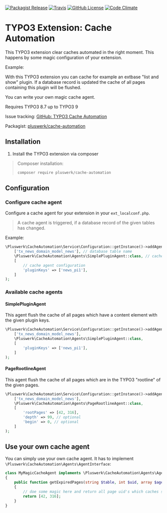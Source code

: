 [![Packagist Release](https://img.shields.io/packagist/v/pluswerk/cache-automation.svg?style=flat-square)](https://packagist.org/packages/pluswerk/cache-automation)
[![Travis](https://img.shields.io/travis/pluswerk/cache_automation.svg?style=flat-square)](https://travis-ci.org/pluswerk/cache_automation)
[![GitHub License](https://img.shields.io/github/license/pluswerk/cache_automation.svg?style=flat-square)](https://github.com/pluswerk/cache_automation/blob/master/LICENSE.txt)
[![Code Climate](https://img.shields.io/codeclimate/github/pluswerk/cache_automation.svg?style=flat-square)](https://codeclimate.com/github/pluswerk/cache_automation)

# TYPO3 Extension: Cache Automation

This TYPO3 extension clear caches automated in the right moment. This happens by some magic configuration of your extension.

Example:

With this TYPO3 extension you can cache for example an extbase "list and show" plugin. If a database record is updated the cache of all pages containing this plugin will be flushed.

You can write your own magic cache agent.


Requires TYPO3 8.7 up to TYPO3 9

Issue tracking: [GitHub: TYPO3 Cache Automation](https://github.com/pluswerk/cache_automation/issues)

Packagist: [pluswerk/cache-automation](https://packagist.org/packages/pluswerk/cache-automation)


## Installation

1.  Install the TYPO3 extension via composer

> Composer installation:
>
> ```bash
> composer require pluswerk/cache-automation
> ```


## Configuration

### Configure cache agent

Configure a cache agent for your extension in your `ext_localconf.php`.

> A cache agent is triggered, if a database record of the given tables has changed.

Example:

```php
\Pluswerk\CacheAutomation\Service\Configuration::getInstance()->addAgentForTables(
    ['tx_news_domain_model_news'], // database table name
    \Pluswerk\CacheAutomation\Agents\SimplePluginAgent::class, // cache agent
    [
        // cache agent configuration
        'pluginKeys' => ['news_pi1'],
    ]
);
```

### Available cache agents

#### SimplePluginAgent

This agent flush the cache of all pages which have a content element with the given plugin keys.

```php
\Pluswerk\CacheAutomation\Service\Configuration::getInstance()->addAgentForTables(
    ['tx_news_domain_model_news'],
    \Pluswerk\CacheAutomation\Agents\SimplePluginAgent::class,
    [
        'pluginKeys' => ['news_pi1'],
    ]
);
```

#### PageRootlineAgent

This agent flush the cache of all pages which are in the TYPO3 "rootline" of the given pages.

```php
\Pluswerk\CacheAutomation\Service\Configuration::getInstance()->addAgentForTables(
    ['tx_news_domain_model_news'],
    \Pluswerk\CacheAutomation\Agents\PageRootlineAgent::class,
    [
        'rootPages' => [42, 316],
        'depth' => 99, // optional
        'begin' => 0, // optional
    ]
);
```

## Use your own cache agent

You can simply use your own cache agent. It has to implement `\Pluswerk\CacheAutomation\Agents\AgentInterface`:

```php
class MyMagicCacheAgent implements \Pluswerk\CacheAutomation\Agents\AgentInterface
{
    public function getExpiredPages(string $table, int $uid, array $agentConfiguration, array $changedFields): array
    {
        // doe some magic here and return all page uid's which caches should be flushed
        return [42, 316];
    }
}
```
